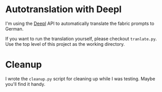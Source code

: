 # Autotranslation with Deepl

I'm using the [Deepl](https://www.deepl.com) API to automatically translate the fabric prompts to German.

If you want to run the translation yourself, please checkout `tranlate.py`. Use the top level of this
project as the working directory.

# Cleanup

I wrote the `cleanup.py` script for cleaning up while I was testing. Maybe you'll find it handy. 